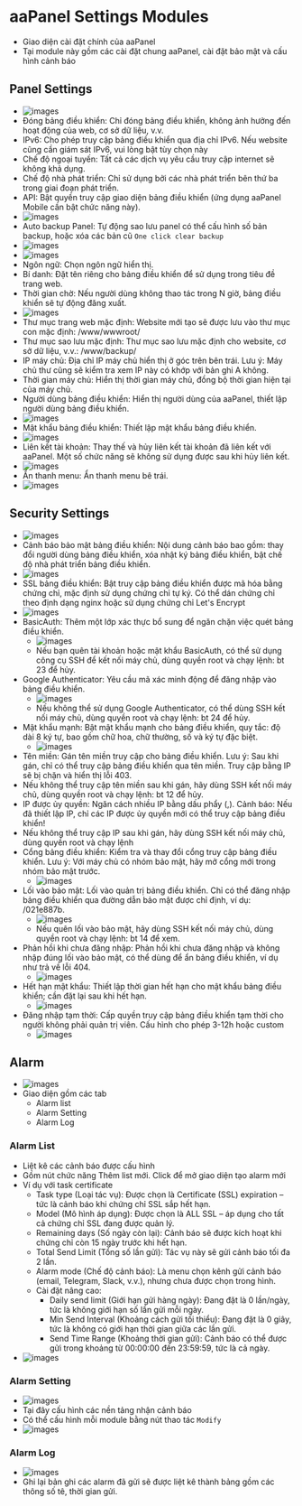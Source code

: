 # aaPanel Settings Modules 
- Giao diện cài đặt chính của aaPanel 
- Tại module này gồm các cài đặt chung aaPanel, cài đặt bảo mật và cấu hình cảnh báo 
## Panel Settings 
- ![images](./images/aa-1140.png)
- Đóng bảng điều khiển: Chỉ đóng bảng điều khiển, không ảnh hưởng đến hoạt động của web, cơ sở dữ liệu, v.v.
- IPv6: Cho phép truy cập bảng điều khiển qua địa chỉ IPv6. Nếu website cũng cần giám sát IPv6, vui lòng bật tùy chọn này
- Chế độ ngoại tuyến: Tất cả các dịch vụ yêu cầu truy cập internet sẽ không khả dụng.
- Chế độ nhà phát triển: Chỉ sử dụng bởi các nhà phát triển bên thứ ba trong giai đoạn phát triển.
- API: Bật quyền truy cập giao diện bảng điều khiển (ứng dụng aaPanel Mobile cần bật chức năng này).
- ![images](./images/aa-1141.png)
- Auto backup Panel: Tự động sao lưu panel có thể cấu hình số bản backup, hoặc xóa các bản cũ `One click clear backup`
- ![images](./images/aa-1142.png)
- ![images](./images/aa-1143.png)
- Ngôn ngữ: Chọn ngôn ngữ hiển thị.
- Bí danh: Đặt tên riêng cho bảng điều khiển để sử dụng trong tiêu đề trang web.
- Thời gian chờ: Nếu người dùng không thao tác trong N giờ, bảng điều khiển sẽ tự động đăng xuất.
- ![images](./images/aa-1144.png)
- Thư mục trang web mặc định: Website mới tạo sẽ được lưu vào thư mục con mặc định: /www/wwwroot/
- Thư mục sao lưu mặc định: Thư mục sao lưu mặc định cho website, cơ sở dữ liệu, v.v.: /www/backup/
- IP máy chủ: Địa chỉ IP máy chủ hiển thị ở góc trên bên trái. Lưu ý: Máy chủ thư cũng sẽ kiểm tra xem IP này có khớp với bản ghi A không.
- Thời gian máy chủ: Hiển thị thời gian máy chủ, đồng bộ thời gian hiện tại của máy chủ.
- Người dùng bảng điều khiển: Hiển thị người dùng của aaPanel, thiết lập người dùng bảng điều khiển.
- ![images](./images/aa-1145.png)
- Mật khẩu bảng điều khiển: Thiết lập mật khẩu bảng điều khiển.
- ![images](./images/aa-1146.png)
- Liên kết tài khoản: Thay thế và hủy liên kết tài khoản đã liên kết với aaPanel. Một số chức năng sẽ không sử dụng được sau khi hủy liên kết.
- ![images](./images/aa-1147.png)
- Ẩn thanh menu: Ẩn thanh menu bê trái.
- ![images](./images/aa-1148.png)

## Security Settings 
- ![images](./images/aa-1149.png)
- Cảnh báo bảo mật bảng điều khiển: Nội dung cảnh báo bao gồm: thay đổi người dùng bảng điều khiển, xóa nhật ký bảng điều khiển, bật chế độ nhà phát triển bảng điều khiển.
- ![images](./images/aa-1150.png)
- SSL bảng điều khiển: Bật truy cập bảng điều khiển được mã hóa bằng chứng chỉ, mặc định sử dụng chứng chỉ tự ký. Có thể dán chứng chỉ theo định dạng nginx hoặc sử dụng chứng chỉ Let's Encrypt
- ![images](./images/aa-1151.png)
- BasicAuth: Thêm một lớp xác thực bổ sung để ngăn chặn việc quét bảng điều khiển.
	- ![images](./images/aa-1153.png)
	- Nếu bạn quên tài khoản hoặc mật khẩu BasicAuth, có thể sử dụng công cụ SSH để kết nối máy chủ, dùng quyền root và chạy lệnh: bt 23 để hủy.
- Google Authenticator: Yêu cầu mã xác minh động để đăng nhập vào bảng điều khiển.
	- ![images](./images/aa-1154.png)
	- Nếu không thể sử dụng Google Authenticator, có thể dùng SSH kết nối máy chủ, dùng quyền root và chạy lệnh: bt 24 để hủy.
- Mật khẩu mạnh: Bật mật khẩu mạnh cho bảng điều khiển, quy tắc: độ dài 8 ký tự, bao gồm chữ hoa, chữ thường, số và ký tự đặc biệt.
	- ![images](./images/aa-1155.png)
- Tên miền: Gán tên miền truy cập cho bảng điều khiển. Lưu ý: Sau khi gán, chỉ có thể truy cập bảng điều khiển qua tên miền. Truy cập bằng IP sẽ bị chặn và hiển thị lỗi 403.
- Nếu không thể truy cập tên miền sau khi gán, hãy dùng SSH kết nối máy chủ, dùng quyền root và chạy lệnh: bt 12 để hủy.
- IP được ủy quyền: Ngăn cách nhiều IP bằng dấu phẩy (,). Cảnh báo: Nếu đã thiết lập IP, chỉ các IP được ủy quyền mới có thể truy cập bảng điều khiển!
- Nếu không thể truy cập IP sau khi gán, hãy dùng SSH kết nối máy chủ, dùng quyền root và chạy lệnh
- Cổng bảng điều khiển: Kiểm tra và thay đổi cổng truy cập bảng điều khiển. Lưu ý: Với máy chủ có nhóm bảo mật, hãy mở cổng mới trong nhóm bảo mật trước.
	- ![images](./images/aa-1156.png)
- Lối vào bảo mật: Lối vào quản trị bảng điều khiển. Chỉ có thể đăng nhập bảng điều khiển qua đường dẫn bảo mật được chỉ định, ví dụ: /021e887b.
	- ![images](./images/aa-1157.png)
	- Nếu quên lối vào bảo mật, hãy dùng SSH kết nối máy chủ, dùng quyền root và chạy lệnh: bt 14 để xem.
- Phản hồi khi chưa đăng nhập: Phản hồi khi chưa đăng nhập và không nhập đúng lối vào bảo mật, có thể dùng để ẩn bảng điều khiển, ví dụ như trả về lỗi 404.
	- ![images](./images/aa-1158.png)
- Hết hạn mật khẩu: Thiết lập thời gian hết hạn cho mật khẩu bảng điều khiển; cần đặt lại sau khi hết hạn.
	- ![images](./images/aa-1159.png)
- Đăng nhập tạm thời: Cấp quyền truy cập bảng điều khiển tạm thời cho người không phải quản trị viên. Cấu hình cho phép 3-12h hoặc custom 
	- ![images](./images/aa-1160.png)
	
	
## Alarm 
- ![images](./images/aa-1161.png)
- Giao diện gồm các tab 
	- Alarm list 
	- Alarm Setting 
	- Alarm Log 
### Alarm List
- Liệt kê các cảnh báo được cấu hình
- Gồm nút chức năng Thêm list mới. Click để mở giao diện tạo alarm mới 
- Ví dụ với task certificate 
	- Task type (Loại tác vụ): Được chọn là Certificate (SSL) expiration – tức là cảnh báo khi chứng chỉ SSL sắp hết hạn.
	- Model (Mô hình áp dụng): Được chọn là ALL SSL – áp dụng cho tất cả chứng chỉ SSL đang được quản lý.
	- Remaining days (Số ngày còn lại): Cảnh báo sẽ được kích hoạt khi chứng chỉ còn 15 ngày trước khi hết hạn.
	- Total Send Limit (Tổng số lần gửi): Tác vụ này sẽ gửi cảnh báo tối đa 2 lần.
	- Alarm mode (Chế độ cảnh báo):  Là menu chọn kênh gửi cảnh báo (email, Telegram, Slack, v.v.), nhưng chưa được chọn trong hình.
	- Cài đặt nâng cao:
		- Daily send limit (Giới hạn gửi hàng ngày): Đang đặt là 0 lần/ngày, tức là không giới hạn số lần gửi mỗi ngày.
		- Min Send Interval (Khoảng cách gửi tối thiểu): Đang đặt là 0 giây, tức là không có giới hạn thời gian giữa các lần gửi.
		- Send Time Range (Khoảng thời gian gửi): Cảnh báo có thể được gửi trong khoảng từ 00:00:00 đến 23:59:59, tức là cả ngày.
- ![images](./images/aa-1162.png)


### Alarm Setting 
- ![images](./images/aa-1165.png)
- Tại đây cấu hình các nền tảng nhận cảnh báo 
- Có thể cấu hình mỗi module bằng nút thao tác `Modify` 
- ![images](./images/aa-1166.png)

### Alarm Log 
- ![images](./images/aa-1167.png)
- Ghi lại bản ghi các alarm đã gửi sẽ được liệt kê thành bảng gồm các thông số tê, thời gian gửi. 
